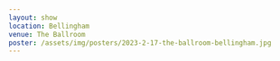 ```yaml
---
layout: show
location: Bellingham
venue: The Ballroom
poster: /assets/img/posters/2023-2-17-the-ballroom-bellingham.jpg
---
```


